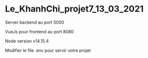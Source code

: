 # Le_KhanhChi_projet7_13_03_2021
Server backend au port 5000

VueJs pour frontend au port 8080

Node version v14.15.4

Modifier le file .env pour servir votre projet
